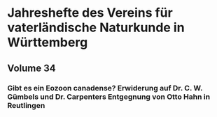 # Jahreshefte des Vereins für vaterländische Naturkunde in Württemberg

## Volume 34

### Gibt es ein Eozoon canadense? Erwiderung auf Dr. C. W. Gümbels und Dr. Carpenters Entgegnung von Otto Hahn in Reutlingen
